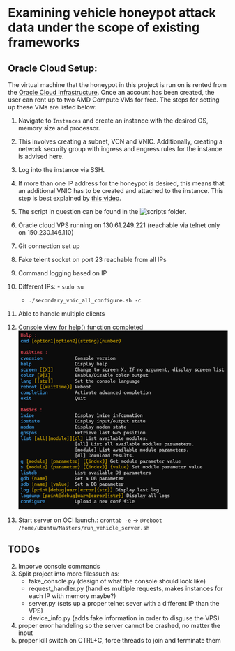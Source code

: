 # Examining vehicle honeypot attack data under the scope of existing frameworks

## Oracle Cloud Setup:
The virtual machine that the honeypot in this project is run on is rented from the [Oracle Cloud Infrastructure](https://www.oracle.com/cloud/).
Once an account has been created, the user can rent up to two AMD Compute VMs for free. The steps for setting up these VMs are listed below:
1) Navigate to `Instances` and create an instance with the desired OS, memory size and processor.
2) This involves creating a subnet, VCN and VNIC. Additionally, creating a network security group with ingress and engress rules for the instance is advised here.
3) Log into the instance via SSH.
4) If more than one IP address for the honeypot is desired, this means that an additional VNIC has to be created and attached to the instance. This step is best explained by [this video](https://www.youtube.com/watch?v=amYLnXEDs9w&ab_channel=OracleLearning).
5) The script in question can be found in the ![scripts folder](scripts/).



1) Oracle cloud VPS running on 130.61.249.221 (reachable via telnet only on 150.230.146.110)
2) Git connection set up
4) Fake telent socket on port 23 reachable from all IPs
5) Command logging based on IP
6) Different IPs:
        - `sudo su`
	- `./secondary_vnic_all_configure.sh -c`   
7) Able to handle multiple clients
8) Console view for help() function completed ![console](images/telnet_console_view.png) 
9) Start server on OCI launch.:
	`crontab -e` -> `@reboot /home/ubuntu/Masters/run_vehicle_server.sh`

## TODOs 
2) Imporve console commands
3) Split project into more filessuch as:
   - fake_console.py (design of what the console should look like)
   - request_handler.py (handles multiple requests, makes instances for each IP with memory maybe?)
   - server.py (sets up a proper telnet sever with a different IP than the VPS)
   - device_info.py (adds fake information in order to disguse the VPS) 
4) proper error handeling so the server cannot be crashed, no matter the input
5) proper kill switch on CTRL+C, force threads to join and terminate them
